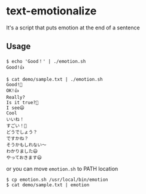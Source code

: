 # text-emotionalize

It's a script that puts emotion at the end of a sentence

## Usage

```console
$ echo 'Good！' | ./emotion.sh
Good!👍

$ cat demo/sample.txt | ./emotion.sh
Good!🙌
OK!👍
Really?
Is it true?👀
I see😃
Cool
いいね！
すごい！💯
どうでしょう？
ですかね？
そうかもしれない〜
わかりました😃
やっておきます😃
```

or you can move `emotion.sh` to PATH location
```console
$ cp emotion.sh /usr/local/bin/emotion
$ cat demo/sample.txt | emotion
```
